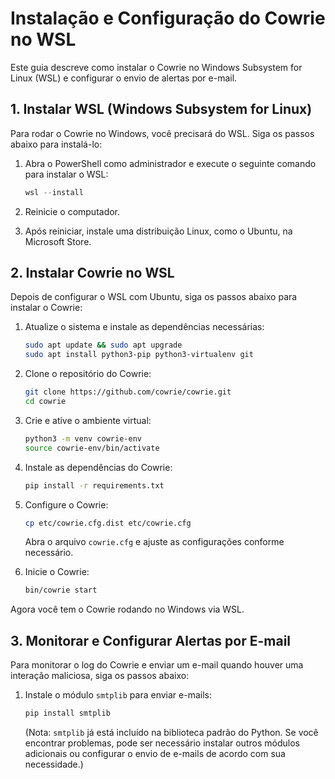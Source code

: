 # Instalação e Configuração do Cowrie no WSL

Este guia descreve como instalar o Cowrie no Windows Subsystem for Linux (WSL) e configurar o envio de alertas por e-mail.

## 1. Instalar WSL (Windows Subsystem for Linux)

Para rodar o Cowrie no Windows, você precisará do WSL. Siga os passos abaixo para instalá-lo:

1. Abra o PowerShell como administrador e execute o seguinte comando para instalar o WSL:

   ```powershell
   wsl --install
   ```

2. Reinicie o computador.

3. Após reiniciar, instale uma distribuição Linux, como o Ubuntu, na Microsoft Store.

## 2. Instalar Cowrie no WSL

Depois de configurar o WSL com Ubuntu, siga os passos abaixo para instalar o Cowrie:

1. Atualize o sistema e instale as dependências necessárias:

   ```bash
   sudo apt update && sudo apt upgrade
   sudo apt install python3-pip python3-virtualenv git
   ```

2. Clone o repositório do Cowrie:

   ```bash
   git clone https://github.com/cowrie/cowrie.git
   cd cowrie
   ```

3. Crie e ative o ambiente virtual:

   ```bash
   python3 -m venv cowrie-env
   source cowrie-env/bin/activate
   ```

4. Instale as dependências do Cowrie:

   ```bash
   pip install -r requirements.txt
   ```

5. Configure o Cowrie:

   ```bash
   cp etc/cowrie.cfg.dist etc/cowrie.cfg
   ```

   Abra o arquivo `cowrie.cfg` e ajuste as configurações conforme necessário.

6. Inicie o Cowrie:

   ```bash
   bin/cowrie start
   ```

Agora você tem o Cowrie rodando no Windows via WSL.

## 3. Monitorar e Configurar Alertas por E-mail

Para monitorar o log do Cowrie e enviar um e-mail quando houver uma interação maliciosa, siga os passos abaixo:

1. Instale o módulo `smtplib` para enviar e-mails:

   ```bash
   pip install smtplib
   ```

   (Nota: `smtplib` já está incluído na biblioteca padrão do Python. Se você encontrar problemas, pode ser necessário instalar outros módulos adicionais ou configurar o envio de e-mails de acordo com sua necessidade.)
